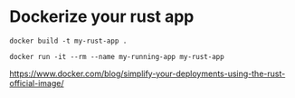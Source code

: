 # Dockerize your rust app

`docker build -t my-rust-app .`

`docker run -it --rm --name my-running-app my-rust-app`

https://www.docker.com/blog/simplify-your-deployments-using-the-rust-official-image/